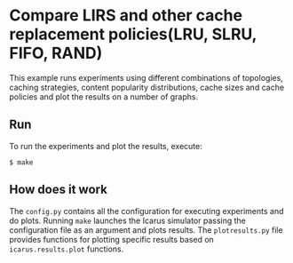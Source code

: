 # Compare LIRS and other cache replacement policies(LRU, SLRU, FIFO, RAND)

This example runs experiments using different combinations of topologies,
caching strategies, content popularity distributions, cache sizes and cache policies and plot
the results on a number of graphs.

## Run
To run the experiments and plot the results, execute:

    $ make

## How does it work
The `config.py` contains all the configuration for executing experiments and
do plots. Running `make` launches the Icarus simulator passing the configuration
file as an argument and plots results. The `plotresults.py` file provides functions
for plotting specific results based on `icarus.results.plot` functions.
